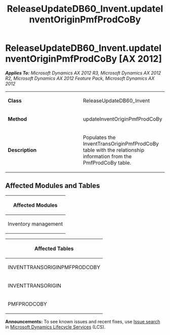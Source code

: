 ﻿---
title: ReleaseUpdateDB60_Invent.updateInventOriginPmfProdCoBy
TOCTitle: ReleaseUpdateDB60_Invent.updateInventOriginPmfProdCoBy
ms:assetid: f57c5a2d-54b8-38e0-5218-a0307f74c1d1
ms:mtpsurl: https://msdn.microsoft.com/en-us/library/JJ737543(v=AX.60)
ms:contentKeyID: 49712237
ms.date: 05/18/2015
mtps_version: v=AX.60
---

# ReleaseUpdateDB60\_Invent.updateInventOriginPmfProdCoBy [AX 2012]


_**Applies To:** Microsoft Dynamics AX 2012 R3, Microsoft Dynamics AX 2012 R2, Microsoft Dynamics AX 2012 Feature Pack, Microsoft Dynamics AX 2012_

<table>
<colgroup>
<col style="width: 50%" />
<col style="width: 50%" />
</colgroup>
<tbody>
<tr class="odd">
<td><p><strong>Class</strong></p></td>
<td><p>ReleaseUpdateDB60_Invent</p></td>
</tr>
<tr class="even">
<td><p><strong>Method</strong></p></td>
<td><p>updateInventOriginPmfProdCoBy</p></td>
</tr>
<tr class="odd">
<td><p><strong>Description</strong></p></td>
<td><p>Populates the InventTransOriginPmfProdCoBy table with the relationship information from the PmfProdCoBy table.</p></td>
</tr>
</tbody>
</table>


## Affected Modules and Tables

<table>
<colgroup>
<col style="width: 100%" />
</colgroup>
<thead>
<tr class="header">
<th><p>Affected Modules</p></th>
</tr>
</thead>
<tbody>
<tr class="odd">
<td><p>Inventory management</p></td>
</tr>
</tbody>
</table>


<table>
<colgroup>
<col style="width: 100%" />
</colgroup>
<thead>
<tr class="header">
<th><p>Affected Tables</p></th>
</tr>
</thead>
<tbody>
<tr class="odd">
<td><p>INVENTTRANSORIGINPMFPRODCOBY</p></td>
</tr>
<tr class="even">
<td><p>INVENTTRANSORIGIN</p></td>
</tr>
<tr class="odd">
<td><p>PMFPRODCOBY</p></td>
</tr>
</tbody>
</table>

  
**Announcements:** To see known issues and recent fixes, use [Issue search](http://go.microsoft.com/fwlink/?linkid=389258) in [Microsoft Dynamics Lifecycle Services](http://go.microsoft.com/fwlink/?linkid=306505) (LCS).

